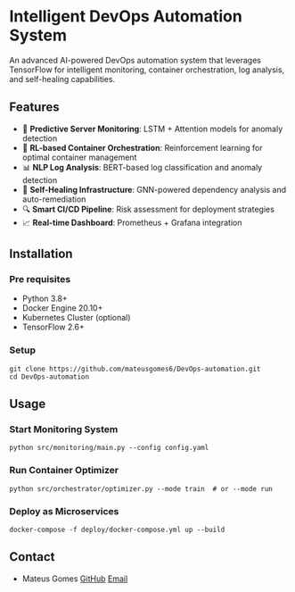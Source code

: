 # Intelligent DevOps Automation System
An advanced AI-powered DevOps automation system that leverages TensorFlow for intelligent monitoring, container orchestration, log analysis, and self-healing capabilities.

## Features

- 🚨 **Predictive Server Monitoring**: LSTM + Attention models for anomaly detection
- 🤖 **RL-based Container Orchestration**: Reinforcement learning for optimal container management
- 📊 **NLP Log Analysis**: BERT-based log classification and anomaly detection
- 🔄 **Self-Healing Infrastructure**: GNN-powered dependency analysis and auto-remediation
- 🔍 **Smart CI/CD Pipeline**: Risk assessment for deployment strategies
- 📈 **Real-time Dashboard**: Prometheus + Grafana integration

## Installation
### Pre requisites
- Python 3.8+
- Docker Engine 20.10+
- Kubernetes Cluster (optional)
- TensorFlow 2.6+
### Setup
```
git clone https://github.com/mateusgomes6/DevOps-automation.git
cd DevOps-automation
```
## Usage
### Start Monitoring System
```
python src/monitoring/main.py --config config.yaml
```
### Run Container Optimizer
```
python src/orchestrator/optimizer.py --mode train  # or --mode run
```
### Deploy as Microservices
``` 
docker-compose -f deploy/docker-compose.yml up --build
```
## Contact
- Mateus Gomes
[GitHub](https://github.com/mateusgomes6)
[Email](mateusgomesdc@hotmail.com)
